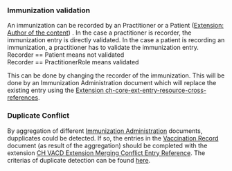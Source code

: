 
### Immunization validation

An immunization can be recorded by an Practitioner or a Patient ([Extension: Author of the content](http://fhir.ch/ig/ch-core/StructureDefinition/ch-ext-author)) . In the case a practitioner is recorder, the immunization entry is directly validated. In the case a patient is recording an immunization, a practitioner has to validate the immunization entry.<br>
Recorder == Patient means not validated<br/>
Recorder == PractitionerRole means validated<br/>

This can be done by changing the recorder of the immunization. This will be done by an Immunization Administration document which will replace the existing entry using the [Extension ch-core-ext-entry-resource-cross-references](http://fhir.ch/ig/ch-core/StructureDefinition/ch-core-ext-entry-resource-cross-references.html).


### Duplicate Conflict

By aggregation of different [Immunization Administration](immunization-administration-document.html) documents, dupplicates could be detected. If so, the entries in the [Vaccination Record](vaccination-record-document.html) document (as result of the aggregation) should be completed with the extension [CH VACD Extension Merging Conflict Entry Reference](StructureDefinition-ch-vacd-ext-merging-conflict-entry-reference.html).
The criterias of duplicate detection can be found [here](StructureDefinition-ch-vacd-ext-merging-conflict-entry-reference.html#immunization).

